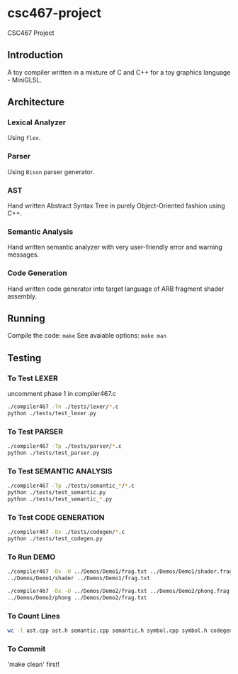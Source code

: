 # csc467-project
CSC467 Project

## Introduction
A toy compiler written in a mixture of C and C++ for a toy graphics language - MiniGLSL.

## Architecture

### Lexical Analyzer
Using `flex`.

### Parser
Using `Bison` parser generator.

### AST
Hand written Abstract Syntax Tree in purely Object-Oriented fashion using C++.

### Semantic Analysis
Hand written semantic analyzer with very user-friendly error and warning messages.

### Code Generation
Hand written code generator into target language of ARB fragment shader assembly.

## Running
Compile the code:
`make`
See avaiable options:
`make man`

## Testing

### To Test LEXER
uncomment phase 1 in compiler467.c
``` bash
./compiler467 -Tn ./tests/lexer/*.c  
python ./tests/test_lexer.py
```

### To Test PARSER
``` bash
./compiler467 -Tp ./tests/parser/*.c
python ./tests/test_parser.py
```

### To Test SEMANTIC ANALYSIS
``` bash
./compiler467 -Tp ./tests/semantic_*/*.c
python ./tests/test_semantic.py
python ./tests/test_semantic_*.py
```

### To Test CODE GENERATION
```bash
./compiler467 -Dx ./tests/codegen/*.c
python ./tests/test_codegen.py
```

### To Run DEMO
```bash
./compiler467 -Dx -U ../Demos/Demo1/frag.txt ../Demos/Demo1/shader.frag
../Demos/Demo1/shader ../Demos/Demo1/frag.txt

./compiler467 -Dx -U ../Demos/Demo2/frag.txt ../Demos/Demo2/phong.frag
../Demos/Demo2/phong ../Demos/Demo2/frag.txt
```

### To Count Lines
``` bash
wc -l ast.cpp ast.h semantic.cpp semantic.h symbol.cpp symbol.h codegen.cpp codegen.h
```

### To Commit
'make clean' first!
